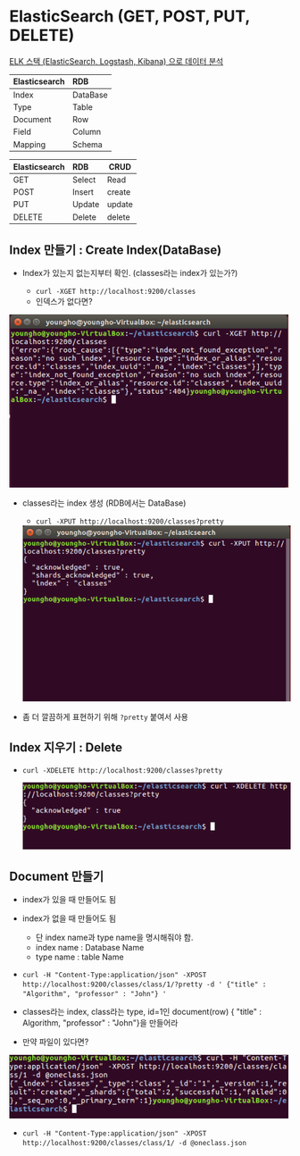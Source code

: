 # ElasticSearch (GET, POST, PUT, DELETE)

[ELK 스택 (ElasticSearch, Logstash, Kibana) 으로 데이터 분석](https://www.inflearn.com/course/elk-%EC%8A%A4%ED%83%9D-%EB%8D%B0%EC%9D%B4%ED%84%B0-%EB%B6%84%EC%84%9D/)

| Elasticsearch| RDB   |
| :-------- | :------- |
| Index     | DataBase |
| Type      | Table    |
| Document  | Row      |
| Field     | Column   |
| Mapping   | Schema   |

| Elasticsearch| RDB   | CRUD |
| :-------- | :------- |------|
| GET       | Select   | Read |
| POST      | Insert   | create|
| PUT       | Update   | update|
| DELETE    | Delete   | delete|



## Index 만들기 : Create Index(DataBase)

- Index가 있는지 없는지부터 확인. (classes라는 index가 있는가?)

  - `curl -XGET http://localhost:9200/classes`
  - 인덱스가 없다면?
<img src="./imgs/index_none_error.jpg" width=500>

- classes라는 index 생성 (RDB에서는 DataBase)
  - `curl -XPUT http://localhost:9200/classes?pretty`
  <img src="./imgs/index_create.jpg" width=500>

- 좀 더 깔끔하게 표현하기 위해 `?pretty` 붙여서 사용


## Index 지우기 : Delete
- `curl -XDELETE http://localhost:9200/classes?pretty`

  <img src="./imgs/delete_index.jpg" width=500>




## Document 만들기  
  - index가 있을 때 만들어도 됨
  - index가 없을 때 만들어도 됨
    - 단 index name과 type name을 명시해줘야 함.
    - index name : Database Name
    - type name : table Name

- `curl -H "Content-Type:application/json"
      -XPOST http://localhost:9200/classes/class/1/?pretty -d '
      {"title" : "Algorithm", "professor" : "John"} '`

- classes라는 index, class라는 type, id=1인
  document(row) { "title" : Algorithm, "professor" : "John"}을 만들어라


- 만약 파일이 있다면?
<img src="./imgs/create_index_type_document_from_file.jpg" width=500>

- `curl -H "Content-Type:application/json"
  -XPOST http://localhost:9200/classes/class/1/ -d @oneclass.json`
